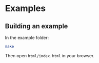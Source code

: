 # Examples

## Building an example

In the example folder:

```sh
make
```

Then open `html/index.html` in your browser.

